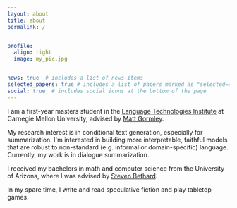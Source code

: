```yaml
---
layout: about
title: about
permalink: /


profile:
  align: right
  image: my_pic.jpg


news: true  # includes a list of news items
selected_papers: true # includes a list of papers marked as "selected={true}"
social: true  # includes social icons at the bottom of the page
---
```


I am a first-year masters student in the [Language Technologies Institute](https://www.lti.cs.cmu.edu/) at Carnegie Mellon University, advised by [Matt Gormley](http://www.cs.cmu.edu/~mgormley/). 

My research interest is in conditional text generation, especially for summarization. I'm interested in building more interpretable, faithful models that are robust to non-standard (e.g. informal or domain-specific) language. Currently, my work is in dialogue summarization.

I received my bachelors in math and computer science from the University of Arizona, where I was advised by [Steven Bethard](https://bethard.faculty.arizona.edu/).

In my spare time, I write and read speculative fiction and play tabletop games.
